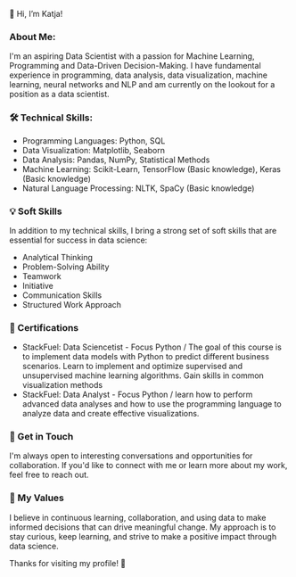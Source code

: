 👋 Hi, I’m Katja!

### About Me:
I'm an aspiring Data Scientist with a passion for Machine Learning, Programming and Data-Driven Decision-Making.
I have fundamental experience in programming, data analysis, data visualization, machine learning, neural networks and NLP and am currently on the lookout for a position as a data scientist.

### 🛠️ Technical Skills:

- Programming Languages: Python, SQL
- Data Visualization: Matplotlib, Seaborn
- Data Analysis: Pandas, NumPy, Statistical Methods
- Machine Learning: Scikit-Learn, TensorFlow (Basic knowledge), Keras (Basic knowledge)
- Natural Language Processing: NLTK, SpaCy (Basic knowledge)

### 💡 Soft Skills
In addition to my technical skills, I bring a strong set of soft skills that are essential for success in data science:
- Analytical Thinking
- Problem-Solving Ability
- Teamwork
- Initiative
- Communication Skills
- Structured Work Approach

### 📜 Certifications
- StackFuel: Data Sciencetist - Focus Python / The goal of this course is to implement data models with Python to predict different business scenarios. Learn to implement and optimize supervised and unsupervised machine learning algorithms. Gain skills in common visualization methods
- StackFuel: Data Analyst - Focus Python / learn how to perform advanced data analyses and how to use the programming language to analyze data and create effective visualizations.

### 💬 Get in Touch
I'm always open to interesting conversations and opportunities for collaboration. If you'd like to connect with me or learn more about my work, feel free to reach out.

### 🎯 My Values
I believe in continuous learning, collaboration, and using data to make informed decisions that can drive meaningful change. My approach is to stay curious, keep learning, and strive to make a positive impact through data science.

Thanks for visiting my profile! 🙌

<!---
katjaweb/katjaweb is a ✨ special ✨ repository because its `README.md` (this file) appears on your GitHub profile.
You can click the Preview link to take a look at your changes.
--->
